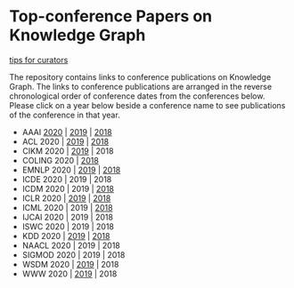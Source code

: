 # Top-conference Papers on Knowledge Graph

[tips for curators](./curations.md)

The repository contains links to conference publications on Knowledge Graph. The links to conference publications are arranged in the reverse chronological order of conference dates from the conferences below. Please click on a year below beside a conference name to see publications of the conference in that year.

- AAAI [2020](./conference_publication/aaai2020/README.md) | [2019](./conference_publication/aaai2019/README.md) | [2018](./conference_publication/aaai2018/README.md)
- ACL 2020 | [2019](./conference_publication/acl2019/README.md) | [2018](./conference_publication/acl2018/README.md)
- CIKM 2020 | [2019](./conference_publication/cikm2019/README.md) | 2018
- COLING 2020 | [2018](./conference_publication/coling2018/README.md)
- EMNLP 2020 | [2019](./conference_publication/emnlp2019/README.md) | [2018](./conference_publication/emnlp2018/README.md)
- ICDE 2020 | 2019 | 2018
- ICDM 2020 | 2019 | [2018](./conference_publication/icdm2018/README.md)
- ICLR 2020 | [2019](./conference_publication/iclr2019/README.md) | [2018](./conference_publication/iclr2018/README.md)
- ICML 2020 | 2019 | [2018](./conference_publication/icml2018/README.md)
- IJCAI 2020 | 2019 | 2018
- ISWC 2020 | 2019 | 2018
- KDD 2020 | [2019](./conference_publication/kdd2019/README.md) | [2018](./conference_publication/kdd2018/README.md)
- NAACL 2020 | 2019 | 2018
- SIGMOD 2020 | 2019 | 2018
- WSDM 2020 | [2019](./conference_publication/wsdm2019/README.md) | 2018
- WWW 2020 | [2019](./conference_publication/www2019/README.md)  | 2018


